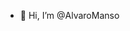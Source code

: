 - 👋 Hi, I’m @AlvaroManso

<!---

Experiencia
Configurador de Software, DTN (05/2018 - Actual), Sevilla.

--- Coopero con diseñadores para crear interfaces limpias, simple 
e intuitivas para distintos proyectos en DTN.

--- Relación directa con clientes de distintos paises, a la hora de 
realizar pruebas finales del producto.

--- Encargado de gran parte de las Comunicaciones para los 
entornos de pruebas y FAT entre clientes, servidores y 
distintos tipos de sensores meteorológicos.

--- Trabajo en la creación de los denominados Installation Kit que 
se ocupan de realizar la instalación de los clientes y servidores 
de manera autónoma y desatendida. 

--- Supervisor de Becarios (Encargado de supervisar sus tareas y 
monitorearlas).



Skills
--- Buen manejo para la 
resolución de problemas.
--- Diseño creativo.
--- Innovador.



Educación
Título en Sistemas Microinformáticos y Redes. (2015-2018 ADAITS)
Título de Grado Superior en Desarrollo Web. (2018-2020, ADAITS)

---Conocimientos: JavaScript, Java, HTML5, PHP, CSS, MySQL, Git, Subversion, SQL 
Server.

---Lenguajes de programación en actual aprendizaje: Angular, React.

---Conocimientos avanzados en: Linux y Cisco CCNA 1, 2, 3, 4 y Security.

---Buen manejo del paquete Office y en profundidad con las bases de 
datos Access.

---Conocimientos muy avanzados en los Sistemas opertivos Windows 10 
y Server.

--->
